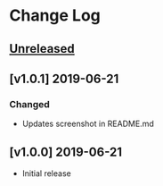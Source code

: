 # Change Log

## [Unreleased]

## [v1.0.1] 2019-06-21 

### Changed

- Updates screenshot in README.md

## [v1.0.0] 2019-06-21 

- Initial release

[Unreleased]: https://github.com/thedavej/night-owl-black/compare/v1.0.1...HEAD
[1.0.1]: https://github.com/thedavej/night-owl-black/compare/v1.0.1...v1.0.0
[1.0.0]: https://github.com/thedavej/night-owl-black/releases/tag/v1.0.0
